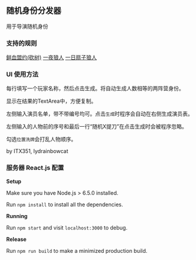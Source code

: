 ## 随机身份分发器
用于导演随机身份

### 支持的规则
[鲜血盟约(砍树)](https://www.mistytown.cn:83/forum.php?mod=viewthread&tid=5859)
[一夜狼人](http://www.mistytown.cn:83/forum.php?mod=viewthread&tid=6614)
[一日扇子狼人](http://www.mistytown.cn:83/forum.php?mod=viewthread&tid=7830)

### UI 使用方法

每行填写一个玩家名称，然后点击生成。将自动生成人数相等的两阵营身份。

显示在结果的TextArea中，方便复制。

左侧输入演员名单，带不带编号均可。点击`生成`时程序会自动在右侧生成演员表。

左侧输入的人物前的序号和最后一行“随机X提刀”在点击生成时会被程序忽略。

勾选`位置洗牌`会打乱人物顺序。

by ITX351, lydrainbowcat

### 服务器 React.js 配置

**Setup**

Make sure you have Node.js > 6.5.0 installed.

Run `npm install` to install all the dependencies.

**Running**

Run `npm start` and visit `localhost:3000` to debug.

**Release**

Run `npm run build` to make a minimized production build.
